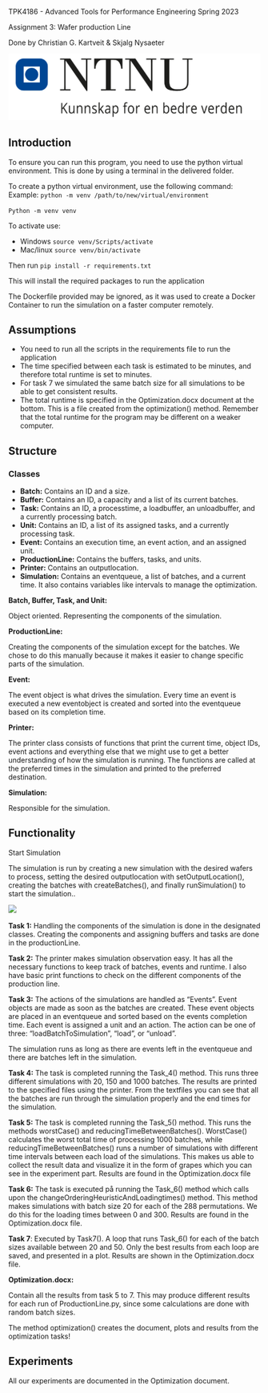 ﻿TPK4186 - Advanced Tools for      Performance Engineering Spring 2023

Assignment 3: Wafer production Line

Done by Christian G. Kartveit & Skjalg Nysaeter



![](1.png)

## Introduction


To ensure you can run this program, you need to use the python virtual environment. This is done by using a terminal in the delivered folder.

To create a python virtual environment, use the following command: Example: `python -m venv /path/to/new/virtual/environment`



``Python -m venv venv``

To activate use:

- Windows ``source venv/Scripts/activate``
- Mac/linux ``source venv/bin/activate``

Then run ``pip install -r requirements.txt``

This will install the required packages to run the application

The Dockerfile provided may be ignored, as it was used to create a Docker Container to run the simulation on a faster computer remotely.

## Assumptions

- You need to run all the scripts in the requirements file to run the application
- The time specified between each task is estimated to be minutes, and therefore total runtime is set to minutes.
- For task 7 we simulated the same batch size for all simulations to be able to get consistent results.
- The total runtime is specified in the Optimization.docx document at the bottom. This is a file created from the optimization() method. Remember that the total runtime for the program may be different on a weaker computer.

## Structure

### Classes

- **Batch:** Contains an ID and a size.
- **Buffer:** Contains an ID, a capacity and a list of its current batches.
- **Task:** Contains an ID, a processtime, a loadbuffer, an unloadbuffer, and a currently processing batch.
- **Unit:** Contains an ID, a list of its assigned tasks, and a currently processing task.
- **Event:** Contains an execution time, an event action, and an assigned unit.
- **ProductionLine:** Contains the buffers, tasks, and units.
- **Printer:** Contains an outputlocation.
- **Simulation:** Contains an eventqueue, a list of batches, and a current time. It also contains variables like intervals to manage the optimization.

**Batch, Buffer, Task, and Unit:**

Object oriented. Representing the components of the simulation.

**ProductionLine:**

Creating the components of the simulation except for the batches. We chose to do this manually because it makes it easier to change specific parts of the simulation.

**Event:**

The event object is what drives the simulation. Every time an event is executed a new eventobject is created and sorted into the eventqueue based on its completion time.

**Printer:**

The printer class consists of functions that print the current time, object IDs, event actions and everything else that we might use to get a better understanding of how the simulation is running. The functions are called at the preferred times in the simulation and printed to the preferred destination.

**Simulation:**

Responsible for the simulation.

## Functionality

Start Simulation

The simulation is run by creating a new simulation with the desired wafers to process, setting the desired outputlocation with setOutputLocation(), creating the batches with createBatches(), and finally runSimulation() to start the simulation..

![](2.png)

**Task 1:** Handling the components of the simulation is done in the designated classes. Creating the components and assigning buffers and tasks are done in the productionLine.

**Task 2:** The printer makes simulation observation easy. It has all the necessary functions to keep track of batches, events and runtime. I also have basic print functions to check on the different components of the production line.

**Task 3:** The actions of the simulations are handled as “Events”. Event objects are made as soon as the batches are created. These event objects are placed in an eventqueue and sorted based on the events completion time. Each event is assigned a unit and an action. The action can be one of three: “loadBatchToSimulation”, “load”, or “unload”.

The simulation runs as long as there are events left in the eventqueue and there are batches left in the simulation.

**Task 4:** The task is completed running the Task\_4() method. This runs three different simulations with 20, 150 and 1000 batches. The results are printed to the specified files using the printer. From the textfiles you can see that all the batches are run through the simulation properly and the end times for the simulation.

**Task 5:** The task is completed running the Task\_5() method. This runs the methods worstCase() and reducingTimeBetweenBatches(). WorstCase() calculates the worst total time of processing 1000 batches, while reducingTimeBetweenBatches() runs a number of simulations with different time intervals between each load of the simulations. This makes us able to collect the result data and visualize it in the form of grapes which you can see in the experiment part. Results are found in the Optimization.docx file

**Task 6:** The task is executed på running the Task\_6() method which calls upon the changeOrderingHeuristicAndLoadingtimes() method. This method makes simulations with batch size 20 for each of the 288 permutations. We do this for the loading times between 0 and 300. Results are found in the Optimization.docx file.

**Task 7**: Executed by Task7(). A loop that runs Task\_6() for each of the batch sizes available between 20 and 50. Only the best results from each loop are saved, and presented in a plot. Results are shown in the Optimization.docx file.

**Optimization.docx:**

Contain all the results from task 5 to 7. This may produce different results for each run of ProductionLine.py, since some calculations are done with random batch sizes.

The method optimization() creates the document, plots and results from the optimization tasks!

## Experiments

All our experiments are documented in the Optimization document.
